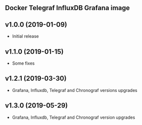 Docker Telegraf InfluxDB Grafana image
-----------------------------------

## v1.0.0 (2019-01-09)

* Initial release

## v1.1.0 (2019-01-15)

* Some fixes

## v1.2.1 (2019-03-30)

* Grafana, Influxdb, Telegraf and Chronograf versions upgrades

## v1.3.0 (2019-05-29)

* Grafana, Influxdb, Telegraf and Chronograf version upgrades

